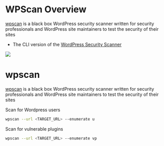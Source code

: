 # WPScan Overview

[wpscan](https://github.com/wpscanteam/wpscan) is a black box WordPress security scanner written for security professionals and WordPress site maintainers to test the security of their sites

* The CLI version of the [WordPress Security Scanner](https://wpscan.com)

![](https://github.com/JonmarCorpuz/SecondBrain/blob/main/Assets/Whitespace.png)

# wpscan

[wpscan](https://github.com/wpscanteam/wpscan) is a black box WordPress security scanner written for security professionals and WordPress site maintainers to test the security of their sites

Scan for Wordpress users
```Bash
wpscan --url <TARGET_URL> --enumerate u
```

Scan for vulnerable plugins
```Bash
wpscan --url <TARGET_URL> --enumerate vp
```
 
